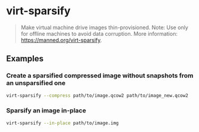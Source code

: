 # virt-sparsify

> Make virtual machine drive images thin-provisioned. Note: Use only for offline machines to avoid data corruption. More information: <https://manned.org/virt-sparsify>.

## Examples

### Create a sparsified compressed image without snapshots from an unsparsified one

```bash
virt-sparsify --compress path/to/image.qcow2 path/to/image_new.qcow2
```

### Sparsify an image in-place

```bash
virt-sparsify --in-place path/to/image.img
```
